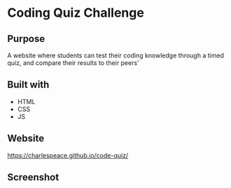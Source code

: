 # Coding Quiz Challenge

## Purpose
A website where students can test their coding knowledge through a timed quiz, and compare their results to their peers'

## Built with
* HTML
* CSS
* JS

## Website
https://charlespeace.github.io/code-quiz/

## Screenshot

